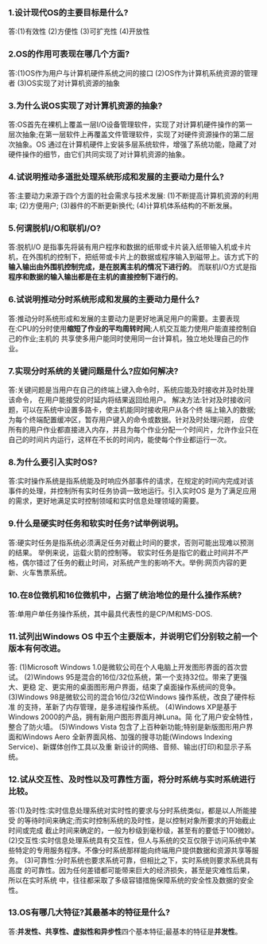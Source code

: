 
### 1.设计现代OS的主要目标是什么?
答:(1)有效性 (2)方便性 (3)可扩充性 (4)开放性 

### 2.OS的作用可表现在哪几个方面?
答:(1)OS作为用户与计算机硬件系统之间的接口
(2)OS作为计算机系统资源的管理者
(3)OS实现了对计算机资源的抽象

### 3.为什么说OS实现了对计算机资源的抽象? 
答:OS首先在裸机上覆盖一层I/O设备管理软件，实现了对计算机硬件操作的第一层次抽象;在第一层软件上再覆盖文件管理软件，实现了对硬件资源操作的第二层次抽象。OS 通过在计算机硬件上安装多层系统软件，增强了系统功能，隐藏了对硬件操作的细节，由它们共同实现了对计算机资源的抽象。

### 4.试说明推动多道批处理系统形成和发展的主要动力是什么?
答:主要动力来源于四个方面的社会需求与技术发展: 
(1)不断提高计算机资源的利用率;
(2)方便用户;
(3)器件的不断更新换代;
(4)计算机体系结构的不断发展。

### 5.何谓脱机I/O和联机I/O?
答:脱机I/O 是指事先将装有用户程序和数据的纸带或卡片装入纸带输入机或卡片机，在外围机的控制下，把纸带或卡片上的数据或程序输入到磁带上。该方式下的**输入输出由外围机控制完成，是在脱离主机的情况下进行的**。
而联机I/O方式是指**程序和数据的输入输出都是在主机的直接控制下进行的**。

### 6.试说明推动分时系统形成和发展的主要动力是什么? 
答:推动分时系统形成和发展的主要动力是更好地满足用户的需要。主要表现在:CPU的分时使用**缩短了作业的平均周转时间**;人机交互能力使用户能直接控制自己的作业;主机的 共享使多用户能同时使用同一台计算机，独立地处理自己的作业。

### 7.实现分时系统的关键问题是什么?应如何解决? 
答:关键问题是当用户在自己的终端上键入命令时，系统应能及时接收并及时处理该命令， 在用户能接受的时延内将结果返回给用户。 解决方法:针对及时接收问题，可以在系统中设置多路卡，使主机能同时接收用户从各个终 端上输入的数据;为每个终端配置缓冲区，暂存用户键入的命令或数据。针对及时处理问题， 应使所有的用户作业都直接进入内存，并且为每个作业分配一个时间片，允许作业只在自己的时间片内运行，这样在不长的时间内，能使每个作业都运行一次。

### 8.为什么要引入实时OS? 
答:实时操作系统是指系统能及时响应外部事件的请求，在规定的时间内完成对该事件的处理，并控制所有实时任务协调一致地运行。引入实时OS 是为了满足应用的需求，更好地满足实时控制领域和实时信息处理领域的需要。

### 9.什么是硬实时任务和软实时任务?试举例说明。 
答:硬实时任务是指系统必须满足任务对截止时间的要求，否则可能出现难以预测的结果。 举例来说，运载火箭的控制等。 软实时任务是指它的截止时间并不严格，偶尔错过了任务的截止时间，对系统产生的影响不大。举例:网页内容的更新、火车售票系统。

### 10.在8位微机和16位微机中，占据了统治地位的是什么操作系统? 
答:单用户单任务操作系统，其中最具代表性的是CP/M和MS-DOS.

### 11.试列出Windows OS 中五个主要版本，并说明它们分别较之前一个版本有何改进。 
答:
(1)Microsoft Windows 1.0是微软公司在个人电脑上开发图形界面的首次尝试。 (2)Windows 95是混合的16位/32位系统，第一个支持32位。带来了更强大、更稳 定、更实用的桌面图形用户界面，结束了桌面操作系统间的竞争。
(3)Windows 98是微软公司的混合16位/32位Windows 操作系统，改良了硬件标准 的支持，革新了内存管理，是多进程操作系统。
(4)Windows XP是基于Windows 2000的产品，拥有新用户图形界面月神Luna。简 化了用户安全特性，整合了防火墙。
(5)Windows Vista 包含了上百种新功能;特别是新版图形用户界面和Windows Aero 全新界面风格、加强的搜寻功能(Windows Indexing Service)、新媒体创作工具以及重 新设计的网络、音频、输出(打印)和显示子系统。

### 12.试从交互性、及时性以及可靠性方面，将分时系统与实时系统进行比较。 
答:(1)及时性:实时信息处理系统对实时性的要求与分时系统类似，都是以人所能接受 的等待时间来确定;而实时控制系统的及时性，是以控制对象所要求的开始截止时间或完成 截止时间来确定的，一般为秒级到毫秒级，甚至有的要低于100微妙。 (2)交互性:实时信息处理系统具有交互性，但人与系统的交互仅限于访问系统中某 些特定的专用服务程序。不像分时系统那样能向终端用户提供数据和资源共享等服务。 (3)可靠性:分时系统也要求系统可靠，但相比之下，实时系统则要求系统具有高度 的可靠性。因为任何差错都可能带来巨大的经济损失，甚至是灾难性后果，所以在实时系统 中，往往都采取了多级容错措施保障系统的安全性及数据的安全性。

### 13.OS有哪几大特征?其最基本的特征是什么?
答:**并发性、共享性、虚拟性和异步性**四个基本特征;最基本的特征是**并发性**。

